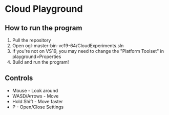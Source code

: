 # Cloud Playground

How to run the program
-
1. Pull the repository
2. Open ogl-master-bin-vc19-64/CloudExperiments.sln
3. If you're not on VS19, you may need to change the "Platform Toolset" in playground>Properties
4. Build and run the program!

Controls
-
* Mouse - Look around
* WASD/Arrows - Move
* Hold Shift - Move faster
* P - Open/Close Settings
